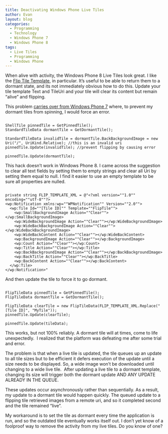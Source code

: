 ```yaml
---
title: Deactivating Windows Phone Live Tiles
author: Evan
layout: blog 
categories:
  - Programming
  - Technology
  - Windows Phone 7
  - Windows Phone 8
tags:
  - Live Tiles
  - Programming
  - Windows Phone
---
```

 [1]: http://msdn.microsoft.com/en-us/library/windowsphone/develop/jj206971(v=vs.105).aspx "Flip Tile Template Overview on MSDN"
When alive with activity, the Windows Phone 8 Live Tiles look great. I like the [Flip Tile Template][1], in particular. It&#8217;s useful to be able to return them to a dormant state, and its not immediately obvious how to do this. Update your tile template Text and TileUri and your tile will clear its content but remain &#8220;alive&#8221; and flipping.

This problem [carries over from Windows Phone 7](http://social.msdn.microsoft.com/Forums/en-US/wpnotifications/thread/9f5c85e0-7bb3-4f2d-9700-9359642f5a72/ "Windows Phone QA: How do I reset a flipping Mango Tile after push notification?") where, to prevent my dormant tiles from spinning, I would force an error.

<pre class="prettyprint"><code>
ShellTile pinnedTile = GetPinnedTile();
StandardTileData dormantTile = GetDormantTile();

StandardTileData invalidTile = dormantTile.BackBackgroundImage = new Uri("/", UriKind.Relative); //this is an invalid uri
pinnedTile.Update(invalidTile); //prevent flipping by causing error

pinnedTile.Update(dormantTile);
</code></pre>

This hack doesn&#8217;t work in Windows Phone 8. I came across the suggestion to clear all text fields by setting them to empty strings and clear all Uri by setting them equal to null. I find it easier to use an empty template to be sure all properties are nulled.

<pre class="prettyprint"><code>
private string FLIP_TEMPLATE_XML = @"&lt;?xml version=""1.0"" encoding=""utf-8""?>
&lt;wp:Notification xmlns:wp=""WPNotification"" Version=""2.0"">
  &lt;wp:Tile Id=""[Tile ID]"" Template=""FlipTile"">
    &lt;wp:SmallBackgroundImage Action=""Clear"">&lt;/wp:SmallBackgroundImage>
    &lt;wp:WideBackgroundImage Action=""Clear"">&lt;/wp:WideBackgroundImage>
    &lt;wp:WideBackBackgroundImage Action=""Clear"">&lt;/wp:WideBackBackgroundImage>
    &lt;wp:WideBackContent Action=""Clear"">&lt;/wp:WideBackContent>
    &lt;wp:BackgroundImage Action=""Clear"">&lt;/wp:BackgroundImage>
    &lt;wp:Count Action=""Clear"">&lt;/wp:Count>
    &lt;wp:Title Action=""Clear"">&lt;/wp:Title>
    &lt;wp:BackBackgroundImage Action=""Clear"">&lt;/wp:BackBackgroundImage>
    &lt;wp:BackTitle Action=""Clear"">&lt;/wp:BackTitle>
    &lt;wp:BackContent Action=""Clear"">&lt;/wp:BackContent>
  &lt;/wp:Tile>
&lt;/wp:Notification>"
</code></pre>

And then update the tile to force it to go dormant.

<pre class="prettyprint"><code>
FlipTileData pinnedTile = GetPinnedTile();
FlipTileData dormantTile = GetDormantTile();

FlipTileData clearTile = new FlipTileData(FLIP_TEMPLATE_XML.Replace("[Tile ID]", "MyTile"));
pinnedTile.Update(clearTile);

pinnedTile.Update(tileData);
</code></pre>

This works, but not 100% reliably. A dormant tile will at times, come to life unexpectedly.  I realized that the platform was defeating me after some trial and error.

The problem is that when a live tile is updated, the tile queues up an update to all tile sizes but to be efficient it defers execution of the update until a size needs to be displayed. So, a wide image won&#8217;t be downloaded until changing to a wide live tile.  After updating a live tile to a dormant template, changing its size will trigger both the dormant update AND ANY UPDATE ALREADY IN THE QUEUE.

These updates occur asynchronously rather than sequentially. As a result, my update to a dormant tile would happen quickly. The queued update to a flipping tile retrieved images from a remote uri, and so it completed second and the tile remained &#8220;live&#8221;.

My workaround is to set the tile as dormant every time the application is run, and so the outdated tile eventually works itself out. I don&#8217;t yet know of a foolproof way to remove the activity from my live tiles. Do you know of one?